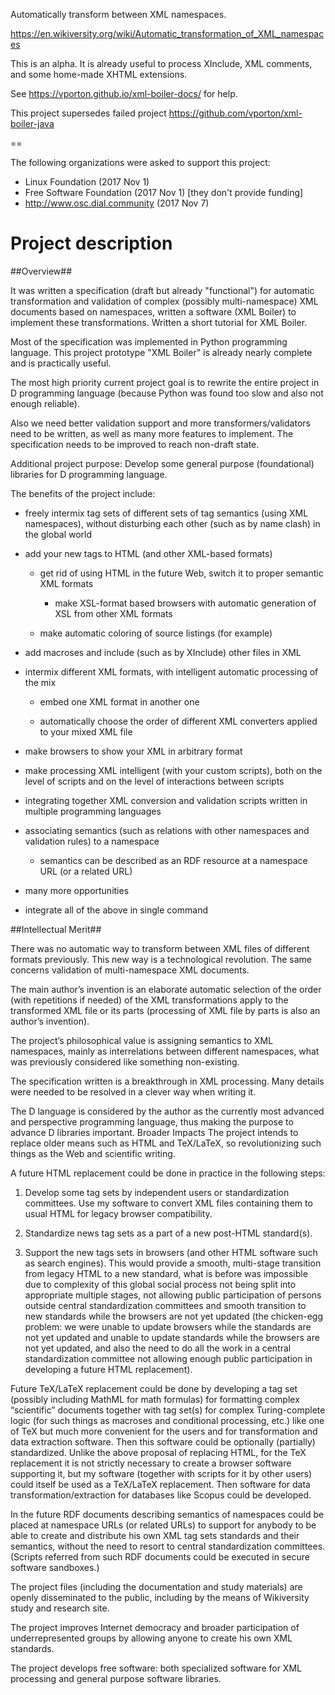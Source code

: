 Automatically transform between XML namespaces.

https://en.wikiversity.org/wiki/Automatic_transformation_of_XML_namespaces

This is an alpha. It is already useful to process XInclude, XML comments,
and some home-made XHTML extensions.

See https://vporton.github.io/xml-boiler-docs/ for help.

This project supersedes failed project
https://github.com/vporton/xml-boiler-java

==

The following organizations were asked to support this project:
* Linux Foundation (2017 Nov 1)
* Free Software Foundation (2017 Nov 1) [they don't provide funding]
* http://www.osc.dial.community (2017 Nov 7)

# Project description #

##Overview##

It was written a specification (draft but already "functional") for automatic transformation and validation of complex (possibly multi-namespace) XML documents based on namespaces, written a software (XML Boiler) to implement these transformations. Written a short tutorial for XML Boiler.

Most of the specification was implemented in Python programming language. This project prototype "XML Boiler" is already nearly complete and is practically useful.

The most high priority current project goal is to rewrite the entire project in D programming language (because Python was found too slow and also not enough reliable).

Also we need better validation support and more transformers/validators need to be written, as well as many more features to implement. The specification needs to be improved to reach non-draft state.

Additional project purpose: Develop some general purpose (foundational) libraries for D programming language.

The benefits of the project include:

* freely intermix tag sets of different sets of tag semantics (using XML namespaces), without disturbing each other (such as by name clash) in the global world

* add your new tags to HTML (and other XML-based formats)

   * get rid of using HTML in the future Web, switch it to proper semantic XML formats

     * make XSL-format based browsers with automatic generation of XSL from other XML formats

   * make automatic coloring of source listings (for example)

* add macroses and include (such as by XInclude) other files in XML

* intermix different XML formats, with intelligent automatic processing of the mix

  * embed one XML format in another one

  * automatically choose the order of different XML converters applied to your mixed XML file

* make browsers to show your XML in arbitrary format

* make processing XML intelligent (with your custom scripts), both on the level of scripts and on the level of interactions between scripts

* integrating together XML conversion and validation scripts written in multiple programming languages

* associating semantics (such as relations with other namespaces and validation rules) to a namespace

  * semantics can be described as an RDF resource at a namespace URL (or a related URL)

* many more opportunities

* integrate all of the above in single command

##Intellectual Merit##

There was no automatic way to transform between XML files of different formats previously. This new way is a technological revolution. The same concerns validation of multi-namespace XML documents.

The main author’s invention is an elaborate automatic selection of the order (with repetitions if needed) of the XML transformations apply to the transformed XML file or its parts (processing of XML file by parts is also an author’s invention).

The project’s philosophical value is assigning semantics to XML namespaces, mainly as interrelations between different namespaces, what was previously considered like something non-existing.

The specification written is a breakthrough in XML processing. Many details were needed to be resolved in a clever way when writing it.

The D language is considered by the author as the currently most advanced and perspective programming language, thus making the purpose to advance D libraries important.
Broader Impacts
The project intends to replace older means such as HTML and TeX/LaTeX, so revolutionizing such things as the Web and scientific writing.

A future HTML replacement could be done in practice in the following steps:

1. Develop some tag sets by independent users or standardization committees. Use my software to convert XML files containing them to usual HTML for legacy browser compatibility.

2. Standardize news tag sets as a part of a new post-HTML standard(s).

3. Support the new tags sets in browsers (and other HTML software such as search engines).
This would provide a smooth, multi-stage transition from legacy HTML to a new standard, what is before was impossible due to complexity of this global social process not being split into appropriate multiple stages, not allowing public participation of persons outside central standardization committees and smooth transition to new standards while the browsers are not yet updated (the chicken-egg problem: we were unable to update browsers while the standards are not yet updated and unable to update standards while the browsers are not yet updated, and also the need to do all the work in a central standardization committee not allowing enough public participation in developing a future HTML replacement).

Future TeX/LaTeX replacement could be done by developing a tag set (possibly including MathML for math formulas) for formatting complex “scientific” documents together with tag set(s) for complex Turing-complete logic (for such things as macroses and conditional processing, etc.) like one of TeX but much more convenient for the users and for transformation and data extraction software. Then this software could be optionally (partially) standardized. Unlike the above proposal of replacing HTML, for the TeX replacement it is not strictly necessary to create a browser software supporting it, but my software (together with scripts for it by other users) could itself be used as a TeX/LaTeX replacement. Then software for data transformation/extraction for databases like Scopus could be developed.

In the future RDF documents describing semantics of namespaces could be placed at namespace URLs (or related URLs) to support for anybody to be able to create and distribute his own XML tag sets standards and their semantics, without the need to resort to central standardization committees. (Scripts referred from such RDF documents could be executed in secure software sandboxes.)

The project files (including the documentation and study materials) are openly disseminated to the public, including by the means of Wikiversity study and research site.

The project improves Internet democracy and broader participation of underrepresented groups by allowing anyone to create his own XML standards.

The project develops free software: both specialized software for XML processing and general purpose software libraries.
